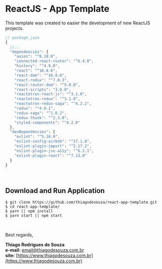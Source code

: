 # ReactJS - App Template

This template was created to easier the development of new ReactJS projects.

```javascript
// package.json
{
  //...
  "dependencies": {
    "axios": "^0.18.0",
    "connected-react-router": "^6.4.0",
    "history": "^4.9.0",
    "react": "^16.8.6",
    "react-dom": "^16.8.6",
    "react-redux": "^7.0.3",
    "react-router-dom": "^5.0.0",
    "react-scripts": "3.0.0",
    "reactotron-react-js": "^3.1.0",
    "reactotron-redux": "^3.1.0",
    "reactotron-redux-saga": "^4.2.2",
    "redux": "^4.0.1",
    "redux-saga": "^1.0.2",
    "redux-thunk": "^2.3.0",
    "styled-components": "^4.2.0"
  },
  "devDependencies": {
    "eslint": "^5.16.0",
    "eslint-config-airbnb": "^17.1.0",
    "eslint-plugin-import": "^2.17.2",
    "eslint-plugin-jsx-a11y": "^6.2.1",
    "eslint-plugin-react": "^7.13.0"
  }
}
```

<br />

## Download and Run Application

```shell
$ git clone https://github.com/thiagodesouza/react-app-template.git
$ cd react-app-template/
$ yarn || npm install
$ yarn start || npm start
```

<br/>

Best regards,

**Thiago Rodrigues de Souza** \
**e-mail:** email@thiagodesouza.com.br \
**site:** [https://www.thiagodesouza.com.br](https://www.thiagodesouza.com.br)
